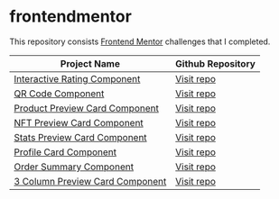 # frontendmentor

This repository consists [Frontend Mentor](https:\www.frontendmentor.io) challenges that I completed.

| Project Name                                                                                                       | Github Repository                                                                                       |
| ------------------------------------------------------------------------------------------------------------------ | ------------------------------------------------------------------------------------------------------- |
| [Interactive Rating Component](https://purnimakumarr.github.io/frontendmentor/interactive-rating-component/)       | [Visit repo](https://github.com/purnimakumarr/frontendmentor/tree/main/interactive-rating-component)    |
| [QR Code Component](https://purnimakumarr.github.io/frontendmentor/qr-code-component/)                             | [Visit repo](https://github.com/purnimakumarr/frontendmentor/tree/main/qr-code-component)               |
| [Product Preview Card Component](https://purnimakumarr.github.io/frontendmentor/product-preview-card-component/)   | [Visit repo](https://github.com/purnimakumarr/frontendmentor/tree/main/product-preview-card-component)  |
| [NFT Preview Card Component](https://purnimakumarr.github.io/frontendmentor/nft-preview-card-component/)           | [Visit repo](https://github.com/purnimakumarr/frontendmentor/tree/main/nft-preview-card-component)      |
| [Stats Preview Card Component](https://purnimakumarr.github.io/frontendmentor/stats-preview-card-component/)       | [Visit repo](https://github.com/purnimakumarr/frontendmentor/tree/main/stats-preview-card-component)    |
| [Profile Card Component](https://purnimakumarr.github.io/frontendmentor/profile-card-component/)                   | [Visit repo](https://github.com/purnimakumarr/frontendmentor/tree/main/profile-card-component)          |
| [Order Summary Component](https://purnimakumarr.github.io/frontendmentor/order-summary-component/)                 | [Visit repo](https://github.com/purnimakumarr/frontendmentor/tree/main/order-summary-component)         |
| [3 Column Preview Card Component](https://purnimakumarr.github.io/frontendmentor/3-column-preview-card-component/) | [Visit repo](https://github.com/purnimakumarr/frontendmentor/tree/main/3-column-preview-card-component) |
